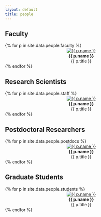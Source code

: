 ```yaml
---
layout: default
title: people
---
```


<div class="people">

<h2>Faculty</h2>

<div class="row">
{% for p in site.data.people.faculty %}
<div class="col" style="text-align:center;">
<a href="{{ p.website }}">
  <img src="img/people/{{ p.img }}" alt="{{ p.name }}"/>
</a>
<br/>
<b>{{ p.name }}</b>
<br/>
{{ p.title }}
</div>
{% endfor %}
</div>

<h2>Research Scientists</h2>

<div class="row">
{% for p in site.data.people.staff %}
<div class="col" style="text-align:center;">
<a href="{{ p.website }}">
  <img src="img/people/{{ p.img }}" alt="{{ p.name }}"/>
</a>
<br/>
<b>{{ p.name }}</b>
<br/>
{{ p.title }}
</div>
{% endfor %}
</div>

<h2>Postdoctoral Researchers</h2>

<div class="row">
{% for p in site.data.people.postdocs %}
<div class="col" style="text-align:center;">
<a href="{{ p.website }}">
  <img src="img/people/{{ p.img }}" alt="{{ p.name }}"/>
</a>
<br/>
<b>{{ p.name }}</b>
<br/>
{{ p.title }}
</div>
{% endfor %}
</div>

<h2>Graduate Students</h2>

<div class="row">
{% for p in site.data.people.students %}
<div class="col" style="text-align:center;">
<a href="{{ p.website }}">
  <img src="img/people/{{ p.img }}" alt="{{ p.name }}"/>
</a>
<br/>
<b>{{ p.name }}</b>
<br/>
{{ p.title }}
</div>
{% endfor %}
</div>

</div>
